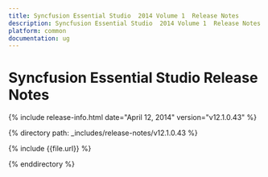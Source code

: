 ```yaml
---
title: Syncfusion Essential Studio  2014 Volume 1  Release Notes  
description: Syncfusion Essential Studio  2014 Volume 1  Release Notes  
platform: common
documentation: ug
---
```


# Syncfusion Essential Studio  Release Notes  

{% include release-info.html date="April 12, 2014"  version="v12.1.0.43" %} 


{% directory path: _includes/release-notes/v12.1.0.43 %}

{% include {{file.url}} %}

{% enddirectory %}